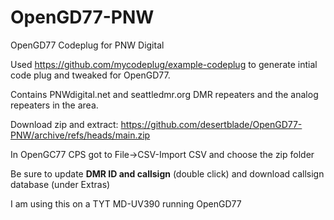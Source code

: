 # OpenGD77-PNW
OpenGD77 Codeplug for PNW Digital

Used https://github.com/mycodeplug/example-codeplug to generate intial code plug and tweaked for OpenGD77.

Contains PNWdigital.net and seattledmr.org DMR repeaters and the analog repeaters in the area.

Download zip and extract: https://github.com/desertblade/OpenGD77-PNW/archive/refs/heads/main.zip

In OpenGC77 CPS got to File->CSV-Import CSV and choose the zip folder

Be sure to update **DMR ID and callsign** (double click) and download callsign database (under Extras) 

I am using this on a TYT MD-UV390 running OpenGD77
